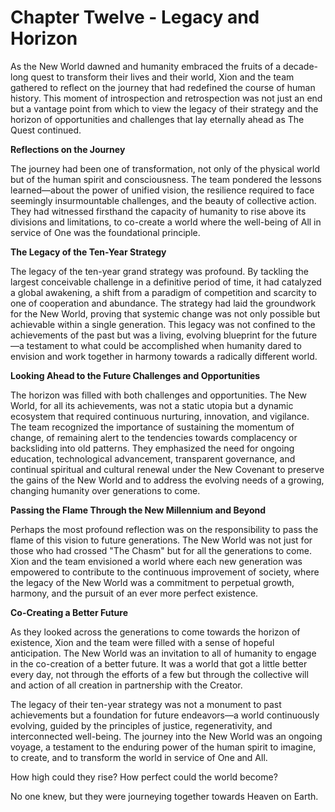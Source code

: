 # Chapter Twelve - Legacy and Horizon

As the New World dawned and humanity embraced the fruits of a decade-long quest to transform their lives and their world, Xion and the team gathered to reflect on the journey that had redefined the course of human history. This moment of introspection and retrospection was not just an end but a vantage point from which to view the legacy of their strategy and the horizon of opportunities and challenges that lay eternally ahead as The Quest continued. 

**Reflections on the Journey**

The journey had been one of transformation, not only of the physical world but of the human spirit and consciousness. The team pondered the lessons learned—about the power of unified vision, the resilience required to face seemingly insurmountable challenges, and the beauty of collective action. They had witnessed firsthand the capacity of humanity to rise above its divisions and limitations, to co-create a world where the well-being of All in service of One was the foundational principle.

**The Legacy of the Ten-Year Strategy**

The legacy of the ten-year grand strategy was profound. By tackling the largest conceivable challenge in a definitive period of time, it had catalyzed a global awakening, a shift from a paradigm of competition and scarcity to one of cooperation and abundance. The strategy had laid the groundwork for the New World, proving that systemic change was not only possible but achievable within a single generation. This legacy was not confined to the achievements of the past but was a living, evolving blueprint for the future—a testament to what could be accomplished when humanity dared to envision and work together in harmony towards a radically different world.

**Looking Ahead to the Future Challenges and Opportunities**

The horizon was filled with both challenges and opportunities. The New World, for all its achievements, was not a static utopia but a dynamic ecosystem that required continuous nurturing, innovation, and vigilance. The team recognized the importance of sustaining the momentum of change, of remaining alert to the tendencies towards complacency or backsliding into old patterns. They emphasized the need for ongoing education, technological advancement, transparent governance, and continual spiritual and cultural renewal under the New Covenant to preserve the gains of the New World and to address the evolving needs of a growing, changing humanity over generations to come. 

**Passing the Flame Through the New Millennium and Beyond**

Perhaps the most profound reflection was on the responsibility to pass the flame of this vision to future generations. The New World was not just for those who had crossed "The Chasm" but for all the generations to come. Xion and the team envisioned a world where each new generation was empowered to contribute to the continuous improvement of society, where the legacy of the New World was a commitment to perpetual growth, harmony, and the pursuit of an ever more perfect existence.

**Co-Creating a Better Future**

As they looked across the generations to come towards the horizon of existence, Xion and the team were filled with a sense of hopeful anticipation. The New World was an invitation to all of humanity to engage in the co-creation of a better future. It was a world that got a little better every day, not through the efforts of a few but through the collective will and action of all creation in partnership with the Creator.

The legacy of their ten-year strategy was not a monument to past achievements but a foundation for future endeavors—a world continuously evolving, guided by the principles of justice, regenerativity, and interconnected well-being. The journey into the New World was an ongoing voyage, a testament to the enduring power of the human spirit to imagine, to create, and to transform the world in service of One and All.

How high could they rise? How perfect could the world become? 

No one knew, but they were journeying together towards Heaven on Earth. 